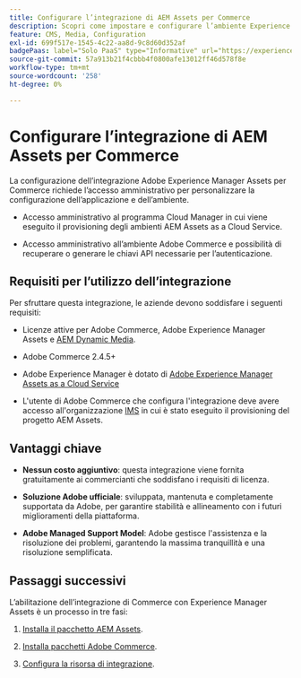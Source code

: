 ```yaml
---
title: Configurare l’integrazione di AEM Assets per Commerce
description: Scopri come impostare e configurare l’ambiente Experience Manager Assets per gestire le risorse Commerce per il tuo store.
feature: CMS, Media, Configuration
exl-id: 699f517e-1545-4c22-aa8d-9c8d60d352af
badgePaas: label="Solo PaaS" type="Informative" url="https://experienceleague.adobe.com/en/docs/commerce/user-guides/product-solutions" tooltip="Applicabile solo ai progetti Adobe Commerce on Cloud (infrastruttura PaaS gestita da Adobe) e ai progetti on-premise."
source-git-commit: 57a913b21f4cbbb4f0800afe13012ff46d578f8e
workflow-type: tm+mt
source-wordcount: '258'
ht-degree: 0%

---
```


# Configurare l’integrazione di AEM Assets per Commerce

La configurazione dell’integrazione Adobe Experience Manager Assets per Commerce richiede l’accesso amministrativo per personalizzare la configurazione dell’applicazione e dell’ambiente.

- Accesso amministrativo al programma Cloud Manager in cui viene eseguito il provisioning degli ambienti AEM Assets as a Cloud Service.

- Accesso amministrativo all’ambiente Adobe Commerce e possibilità di recuperare o generare le chiavi API necessarie per l’autenticazione.

## Requisiti per l’utilizzo dell’integrazione

Per sfruttare questa integrazione, le aziende devono soddisfare i seguenti requisiti:

- Licenze attive per Adobe Commerce, Adobe Experience Manager Assets e [AEM Dynamic Media](https://experienceleague.adobe.com/en/docs/experience-manager-65/content/assets/dynamic/administering-dynamic-media).

- Adobe Commerce 2.4.5+

- Adobe Experience Manager è dotato di [Adobe Experience Manager Assets as a Cloud Service](https://experienceleague.adobe.com/it/docs/experience-manager-cloud-service/content/assets/overview)

- L&#39;utente di Adobe Commerce che configura l&#39;integrazione deve avere accesso all&#39;organizzazione [IMS](https://experienceleague.adobe.com/en/docs/core-services/interface/administration/organizations#concept_EA8AEE5B02CF46ACBDAD6A8508646255) in cui è stato eseguito il provisioning del progetto AEM Assets.

## Vantaggi chiave

- **Nessun costo aggiuntivo**: questa integrazione viene fornita gratuitamente ai commercianti che soddisfano i requisiti di licenza.

- **Soluzione Adobe ufficiale**: sviluppata, mantenuta e completamente supportata da Adobe, per garantire stabilità e allineamento con i futuri miglioramenti della piattaforma.

- **Adobe Managed Support Model**: Adobe gestisce l&#39;assistenza e la risoluzione dei problemi, garantendo la massima tranquillità e una risoluzione semplificata.

## Passaggi successivi

L’abilitazione dell’integrazione di Commerce con Experience Manager Assets è un processo in tre fasi:

1. [Installa il pacchetto AEM Assets](aem-assets-configure-aem.md).

1. [Installa pacchetti Adobe Commerce](aem-assets-configure-aem.md).

1. [Configura la risorsa di integrazione](aem-assets-setup-synchronization.md).
